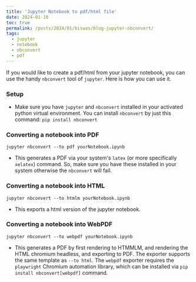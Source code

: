 ```yaml
---
title: 'Jupyter Notebook to pdf/html file'
date: 2024-01-10
toc: true
permalink: /posts/2024/01/biswas/blog-jupyter-nbconvert/
tags:
  - jupyter
  - notebook
  - nbconvert
  - pdf
---
```


If you would like to create a pdf/html from your jupyter notebook, you can use the handy `nbconvert` tool of `jupyter`. Here is how you can use it.

### Setup
* Make sure you have `jupyter` and `nbconvert` installed in your activated python virtual environment. You can install `nbconvert` by just this command: `pip install nbconvert`

### Converting a notebook into PDF

`jupyter nbconvert --to pdf yourNotebook.ipynb`
* This generates a PDF via your system's `latex` (or more specifically `xelatex`) command. So, make sure you have these installed in your system otherwise the `nbconvert` will fail.



### Converting a notebook into HTML
`jupyter nbconvert --to htmlm yourNotebook.ipynb`
* This exports a html version of the jupyter notebook.

### Converting a notebook into WebPDF

`jupyter nbconvert --to webpdf yourNotebook.ipynb`
* This generates a PDF by first rendering to HTMMLM, and rendering the HTML chromium headless, and exporting to PDF. The exporter supports the same template as `--to html`. The `webpdf` exporter requires the `playwright` Chromium automation library, which can be installed via `pip install nbconvert[webpdf]` command.








